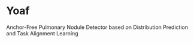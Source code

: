 # Yoaf
Anchor-Free Pulmonary Nodule Detector based on Distribution Prediction and Task Alignment Learning
